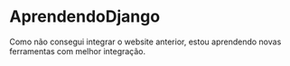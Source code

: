 # AprendendoDjango
Como não consegui integrar o website anterior, estou aprendendo novas ferramentas com melhor integração. 

